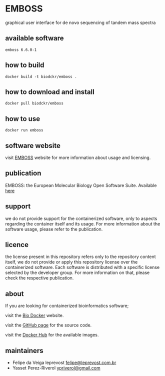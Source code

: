 EMBOSS
=====
graphical user interface for de novo sequencing of tandem mass spectra


available software
--------
`emboss 6.6.0-1`


how to build
------------
`docker build -t biodckr/emboss .`


how to download and install
---------------------------
`docker pull biodckr/emboss`


how to use
------------
`docker run emboss`


software website
----------------
visit [EMBOSS](http://www.ebi.ac.uk/Tools/emboss/) website for more information about usage and licensing.


publication
-----------
EMBOSS: the European Molecular Biology Open Software Suite. Available [here](http://www.sciencedirect.com/science/article/pii/S0168952500020242)


support
-------
we do not provide support for the containerized software, only to aspects regarding the container itself
and its usage. For more information about the software usage, please refer to the publication.


licence
-------
the license present in this repository refers only to the repository content itself, we do not provide or
apply this repository license over the containerized software. Each software is distributed with a specific
license selected by the developer group. For more information on that, please check the respective publication.


about
-----
If you are looking for containerized bioinformatics software;

visit the [Bio Docker](http://biodocker.github.io "Bio Docker") website.

visit the [GitHub page](https://github.com/BioDocker/) for the source code.

visit the [Docker Hub](https://registry.hub.docker.com/repos/biodckr/) for the available images.


maintainers
-----------
* Felipe da Veiga leprevost <felipe@leprevost.com.br>
* Yasset Perez-Riverol <ypriverol@gmail.com>
